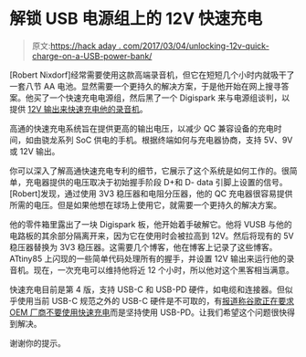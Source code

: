 # 解锁 USB 电源组上的 12V 快速充电

> 原文:[https://hack aday . com/2017/03/04/unlocking-12v-quick-charge-on-a-USB-power-bank/](https://hackaday.com/2017/03/04/unlocking-12v-quick-charge-on-a-usb-power-bank/)

[Robert Nixdorf]经常需要使用这款高端录音机，但它在短短几个小时内就吸干了一套八节 AA 电池。显然需要一个更持久的解决方案，于是他开始在网上搜寻答案。他买了一个快速充电电源组，然后黑了一个 Digispark 来与电源组谈判，以提供 [12V 输出来快速充电他的录音机](http://blog.rnix.de/12v-from-a-usb-powerbank/)。

高通的快速充电系统旨在提供更高的输出电压，以减少 QC 兼容设备的充电时间，如由骁龙系列 SoC 供电的手机。根据终端如何与充电器协商，支持 5V、9V 或 12V 输出。

你可以深入了解高通快速充电专利的细节，它展示了这个系统是如何工作的。很简单，充电器提供的电压取决于初始握手阶段 D+和 D- data 引脚上设置的信号。[Robert]发现，通过使用 3V3 稳压器和电阻分压器，他的 QC 充电器很容易提供所需的电压。但是如果他想在球场上使用它，就需要一个更持久的解决方案。

他的零件箱里露出了一块 Digispark 板，他开始着手破解它。他将 VUSB 与他的电路板的其余部分隔离开来，因为它在使用时会被拉高到 12V。然后将现有的 5V 稳压器替换为 3V3 稳压器。这需要几个博客，他在博客上记录了这些博客。ATtiny85 上闪现的一些简单代码处理所有的握手，并设置 12V 输出来运行他的录音机。现在，一次充电可以维持他将近 12 个小时，所以他对这个黑客相当满意。

快速充电目前是第 4 版，支持 USB-C 和 USB-PD 硬件，如电缆和连接器。但似乎使用当前 USB-C 规范之外的 USB-C 硬件是不可取的，有[报道称谷歌正在要求 OEM 厂商不要使用快速充电](https://arstechnica.com/gadgets/2016/11/google-threatens-qualcomm-quick-charge-with-android-incompatibility/)而是坚持使用 USB-PD。让我们希望这个问题很快得到解决。

谢谢你的提示。